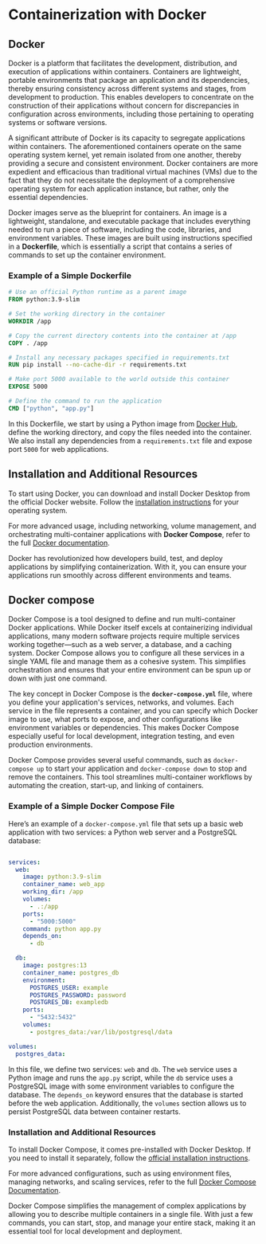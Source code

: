 # Containerization with Docker

## Docker

Docker is a platform that facilitates the development, distribution, and execution of applications within containers. Containers are lightweight, portable environments that package an application and its dependencies, thereby ensuring consistency across different systems and stages, from development to production. This enables developers to concentrate on the construction of their applications without concern for discrepancies in configuration across environments, including those pertaining to operating systems or software versions.

A significant attribute of Docker is its capacity to segregate applications within containers. The aforementioned containers operate on the same operating system kernel, yet remain isolated from one another, thereby providing a secure and consistent environment. Docker containers are more expedient and efficacious than traditional virtual machines (VMs) due to the fact that they do not necessitate the deployment of a comprehensive operating system for each application instance, but rather, only the essential dependencies.

Docker images serve as the blueprint for containers. An image is a lightweight, standalone, and executable package that includes everything needed to run a piece of software, including the code, libraries, and environment variables. These images are built using instructions specified in a **Dockerfile**, which is essentially a script that contains a series of commands to set up the container environment.

### Example of a Simple Dockerfile

```dockerfile
# Use an official Python runtime as a parent image
FROM python:3.9-slim

# Set the working directory in the container
WORKDIR /app

# Copy the current directory contents into the container at /app
COPY . /app

# Install any necessary packages specified in requirements.txt
RUN pip install --no-cache-dir -r requirements.txt

# Make port 5000 available to the world outside this container
EXPOSE 5000

# Define the command to run the application
CMD ["python", "app.py"]

```

In this Dockerfile, we start by using a Python image from [Docker Hub](https://hub.docker.com/), define the working directory, and copy the files needed into the container. We also install any dependencies from a `requirements.txt` file and expose port `5000` for web applications.


## Installation and Additional Resources

To start using Docker, you can download and install Docker Desktop from the official Docker website. Follow the [installation instructions](https://docs.docker.com/engine/install/) for your operating system.

For more advanced usage, including networking, volume management, and orchestrating multi-container applications with **Docker Compose**, refer to the full [Docker documentation](https://docs.docker.com/).

Docker has revolutionized how developers build, test, and deploy applications by simplifying containerization. With it, you can ensure your applications run smoothly across different environments and teams.


## Docker compose

Docker Compose is a tool designed to define and run multi-container Docker applications. While Docker itself excels at containerizing individual applications, many modern software projects require multiple services working together—such as a web server, a database, and a caching system. Docker Compose allows you to configure all these services in a single YAML file and manage them as a cohesive system. This simplifies orchestration and ensures that your entire environment can be spun up or down with just one command.

The key concept in Docker Compose is the **`docker-compose.yml`** file, where you define your application's services, networks, and volumes. Each service in the file represents a container, and you can specify which Docker image to use, what ports to expose, and other configurations like environment variables or dependencies. This makes Docker Compose especially useful for local development, integration testing, and even production environments.

Docker Compose provides several useful commands, such as `docker-compose up` to start your application and `docker-compose down` to stop and remove the containers. This tool streamlines multi-container workflows by automating the creation, start-up, and linking of containers.

### Example of a Simple Docker Compose File

Here’s an example of a `docker-compose.yml` file that sets up a basic web application with two services: a Python web server and a PostgreSQL database:

```yaml

services:
  web:
    image: python:3.9-slim
    container_name: web_app
    working_dir: /app
    volumes:
      - .:/app
    ports:
      - "5000:5000"
    command: python app.py
    depends_on:
      - db

  db:
    image: postgres:13
    container_name: postgres_db
    environment:
      POSTGRES_USER: example
      POSTGRES_PASSWORD: password
      POSTGRES_DB: exampledb
    ports:
      - "5432:5432"
    volumes:
      - postgres_data:/var/lib/postgresql/data

volumes:
  postgres_data:
```

In this file, we define two services: `web` and `db`. The `web` service uses a Python image and runs the `app.py` script, while the `db` service uses a PostgreSQL image with some environment variables to configure the database. The `depends_on` keyword ensures that the database is started before the web application. Additionally, the `volumes` section allows us to persist PostgreSQL data between container restarts.

### Installation and Additional Resources

To install Docker Compose, it comes pre-installed with Docker Desktop. If you need to install it separately, follow the [official installation instructions](https://docs.docker.com/compose/install/).

For more advanced configurations, such as using environment files, managing networks, and scaling services, refer to the full [Docker Compose Documentation](https://docs.docker.com/compose/).

Docker Compose simplifies the management of complex applications by allowing you to describe multiple containers in a single file. With just a few commands, you can start, stop, and manage your entire stack, making it an essential tool for local development and deployment.